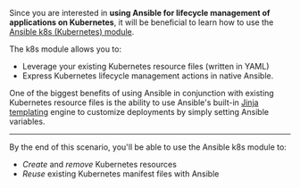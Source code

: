 Since you are interested in **using Ansible for lifecycle management of applications on Kubernetes**, it will be beneficial to learn how to use the [Ansible k8s (Kubernetes) module](https://docs.ansible.com/ansible/2.6/modules/k8s_module.html). 

The k8s module allows you to:
 - Leverage your existing Kubernetes resource files (written in YAML) 
 - Express Kubernetes lifecycle management actions in native Ansible.

One of the biggest benefits of using Ansible in conjunction with existing Kubernetes resource files is the ability to use Ansible's built-in [Jinja templating](https://docs.ansible.com/ansible/latest/user_guide/playbooks_templating.html) engine to customize deployments by simply setting Ansible variables.

---

By the end of this scenario, you'll be able to use the Ansible k8s module to:

- _Create_ and _remove_ Kubernetes resources
- _Reuse_ existing Kubernetes manifest files with Ansible
